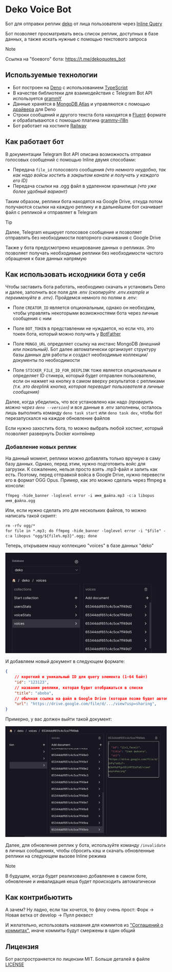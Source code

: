 # Deko Voice Bot

Бот для отправки реплик [deko](https://liquipedia.net/counterstrike/Deko) от лица пользователя через [Inline Query](https://core.telegram.org/bots/features#inline-requests)

Бот позволяет просматривать весь список реплик, доступных в базе данных, а также искать нужные с помощью текстового запроса

> [!NOTE]
> Ссылка на "боевого" бота: <https://t.me/dekoquotes_bot>

## Используемые технологии

- Бот построен на [Deno](https://deno.com/) с использованием [TypeScript](https://www.typescriptlang.org/)
- В качестве библиотеки для взаимодействия с Telegram Bot API используется [grammY](https://github.com/grammyjs/grammY/)
- Данные хранятся в [MongoDB Atlas](https://www.mongodb.com/atlas/database/) и управляются с помощью [драйвера](https://deno.land/x/mongo@v0.32.0/) для Deno
- Строки сообщений и другого текста бота находятся в [Fluent](https://projectfluent.org/) формате и обрабатываются с помощью плагина [grammy-i18n](https://grammy.dev/plugins/i18n/)
- Бот работает на хостинге [Railway](https://railway.app/)

## Как работает бот

В документации Telegram Bot API описана возможность отправки голосовых сообщений с помощью Inline двумя способами:

- Передача `file_id` голосового сообщения _(что немного неудобно, так как надо войсы хостить в закрытом канале и получать у каждого его ID)_
- Передача ссылки на .ogg файл в удаленном хранилище _(что уже более удобный вариант)_

Таким образом, реплики бота находятся на Google Drive, откуда потом получаются ссылки на каждую реплику и в дальнейшем бот скачивает файл с репликой и отправляет в Telegram

> [!TIP]
> Далее, Telegram кеширует голосовое сообщение и позволяет отправлять без необходимости повторного скачивания с Google Drive

Также у бота предусмотрено кеширование данных о репликах. Это позволяет получать необходимые реплики без необходимости частого обращения к базе данных напрямую

## Как использовать исходники бота у себя

Чтобы заставить бота работать, необходимо скачать и установить Deno и далее, заполнить все поля для .env _(скопируйте .env.example и переименуйте в .env)_. Пройдемся немного по полям в .env:

- Поле `CREATOR_ID` является опциональным, однако он необходим, чтобы управлять некоторыми возможностями бота через личные сообщения с ним

- Поле `BOT_TOKEN` в представлении не нуждается, но если что, это токен бота, который можно получить у [BotFather](https://t.me/BotFather)

- Поле `MONGO_URL` определяет ссылку на инстанс MongoDB _(внешний или локальный)_. Бот далее автоматически организует структуру базы данных для работы и создаст необходимые коллекции/документы по необходимости

- Поле `STICKER_FILE_ID_FOR_DEEPLINK` тоже является опциональным и определяет ID стикера, который будет отправлен пользователю, если он нажмет на кнопку в самом вверху результатов с репликами _(т.к. это deeplink кнопка, которая переводит пользователя в личные сообщения)_

Далее, когда убедились, что все установлено как надо _(проверить можно через `deno --version`)_ и все данные в .env заполнены, осталось лишь выполнить команду `deno task start` или `deno task dev`, чтобы бот перезапускался на каждое обновление файлов

Если нужно захостить бота, то можно выбрать любой хостинг, который позволяет развернуть Docker контейнер

### Добавление новых реплик

На данный момент, реплики можно добавлять только вручную в саму базу данных. Однако, перед этим, нужно подготовить войс для загрузки. К сожалению, нельзя просто взять .mp3-файл и залить как есть. Поэтому, перед отправкой войса в Google Drive, нужно перевести его в формат OGG Opus. Пример, как это можно сделать через ffmpeg в консоли:

```shell
ffmpeg -hide_banner -loglevel error -i имя_файла.mp3 -c:a libopus имя_файла.ogg
```

Или, если нужно сделать это для нескольких файлов, то можно написать такой скрипт:

```shell
rm -rfv ogg/*
for file in *.mp3; do ffmpeg -hide_banner -loglevel error -i "$file" -c:a libopus "ogg/${file%.mp3}".ogg; done
```

Теперь, открываем нашу коллекцию "voices" в базе данных "deko"

![Пример коллекции](assets/voicesCollectionExample.png)

И добавляем новый документ в следующем формате:

```json
{
    // короткий и уникальный ID для query элемента (1-64 байт)
    "id": "123123",
    // название реплики, которая будет отображаться в списке
    "title": "aboba",
    // обычная ссылка на файл в Google Drive (которая позже будет автоматически сконвертирована в ссылку для прямой загрузки)
    "url": "https://drive.google.com/file/d/.../view?usp=sharing",
}
```

Примерно, у вас должен выйти такой документ:

![Пример документа](assets/voicesDocumentExample.png)

Далее, для обновления реплик у бота, используйте команду `/invalidate` в личных сообщениях, чтобы сбросить кэш и скачать обновленные реплики на следующем вызове Inline режима

> [!NOTE]
> В будущем, когда будет реализовано добавление в самом боте, обновление и инвалидация кеша будет происходить автоматически

## Как контрибьютить

А зачем? Ну ладно, если так хочется, то флоу очень прост: Форк -> Новая ветка от develop -> Пулл реквест

И желательно, использовать названия для коммитов из ["Соглашений о коммитах"](https://www.conventionalcommits.org/ru/v1.0.0/), иначе коммиты будут смержены в один общий

## Лицензия

Бот распространяется по лицензии MIT. Больше деталей в файле [LICENSE](/LICENSE)
